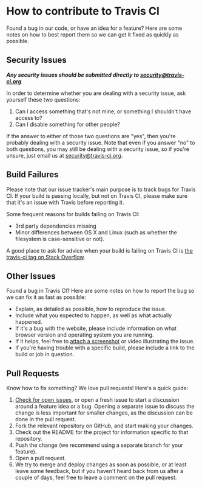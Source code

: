 # How to contribute to Travis CI

Found a bug in our code, or have an idea for a feature? Here are some notes on
how to best report them so we can get it fixed as quickly as possible.

## Security Issues

***Any security issues should be submitted directly to
<security@travis-ci.org>***

In order to determine whether you are dealing with a security issue, ask
yourself these two questions:

1. Can I access something that's not mine, or something I shouldn't have access
   to? 
2. Can I disable something for other people?

If the answer to either of those two questions are "yes", then you're probably
dealing with a security issue. Note that even if you answer "no" to both
questions, you may still be dealing with a security issue, so if you're unsure,
just email us at <security@travis-ci.org>.

## Build Failures

Please note that our issue tracker's main purpose is to track bugs for Travis CI.
If your build is passing locally, but not on Travis CI, please make sure that it's
an issue with Travis before reporting it.

Some frequent reasons for builds failing on Travis CI:

- 3rd party dependencies missing
- Minor differences between OS X and Linux (such as whether the filesystem is
  case-sensitive or not).

A good place to ask for advice when your build is failing on Travis CI is
[the travis-ci tag on Stack Overflow](http://stackoverflow.com/questions/tagged/travis-ci).

## Other Issues

Found a bug in Travis CI? Here are some notes on how to report the bug so we
can fix it as fast as possible:

- Explain, as detailed as possible, how to reproduce the issue.
- Include what you expected to happen, as well as what actually happened.
- If it's a bug with the website, please include information on what browser
  version and operating system you are running.
- If it helps, feel free to [attach a
  screenshot](https://github.com/blog/1347-issue-attachments) or video
  illustrating the issue.
- If you're having trouble with a specific build, please include a link to the
  build or job in question.

## Pull Requests

Know how to fix something? We love pull requests! Here's a quick guide:

1. [Check for open issues](https://github.com/travis-ci/travis-ci/issues), or
   open a fresh issue to start a discussion around a feature idea or a bug.
   Opening a separate issue to discuss the change is less important for smaller
   changes, as the discussion can be done in the pull request.
2. Fork the relevant repository on GitHub, and start making your changes.
3. Check out the README for the project for information specific to that
   repository.
3. Push the change (we recommend using a separate branch for your feature).
4. Open a pull request.
5. We try to merge and deploy changes as soon as possible, or at least leave
   some feedback, but if you haven't heard back from us after a couple of days,
   feel free to leave a comment on the pull request.
